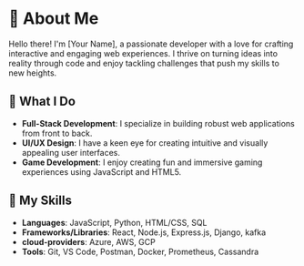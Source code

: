 
# 👋 About Me

Hello there! I'm [Your Name], a passionate developer with a love for crafting interactive and engaging web experiences. I thrive on turning ideas into reality through code and enjoy tackling challenges that push my skills to new heights.

## 🌟 What I Do

- **Full-Stack Development**: I specialize in building robust web applications from front to back.
- **UI/UX Design**: I have a keen eye for creating intuitive and visually appealing user interfaces.
- **Game Development**: I enjoy creating fun and immersive gaming experiences using JavaScript and HTML5.

## 🚀 My Skills

- **Languages**: JavaScript, Python, HTML/CSS, SQL
- **Frameworks/Libraries**: React, Node.js, Express.js, Django, kafka
- **cloud-providers**: Azure, AWS, GCP
- **Tools**: Git, VS Code, Postman, Docker, Prometheus, Cassandra




